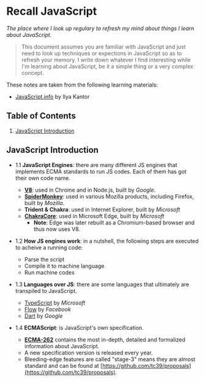 # Recall JavaScript

*The place where I look up regulary to refresh my mind about things I learn about JavaScript.*

> This document assumes you are familiar with JavaScript and just need to look up techniques or expections in JavaScript so as to refresh your memory. I write down whatever I find interesting while I'm learning about JavaScript, be it a simple thing or a very complex concept.

These notes are taken from the following learning materials:

- [JavaScript.info](https://javascript.info) by Ilya Kantor

## Table of Contents

1. [JavaScript Introduction](#javascript-introduction)

## JavaScript Introduction

- 1.1 **JavaScript Engines**: there are many different JS engines that implements ECMA standards to run JS codes. Each of them has got their own code name.

  - [**V8**](https://v8.dev/): used in Chrome and in Node.js, built by *Google*.
  - [**SpiderMonkey**](https://developer.mozilla.org/en-US/docs/Mozilla/Projects/SpiderMonkey): used in various Mozilla products, including Firefox, built by *Mozilla*.
  - **Trident & Chakra**: used in Internet Explorer, built by *Microsoft*
  - [**ChakraCore**](https://github.com/Microsoft/ChakraCore): used in Microsoft Edge, built by *Microsoft*
    - **Note**: Edge was later rebuilt as a Chromium-based browser and thus now uses V8.

- 1.2 **How JS engines work**: in a nutshell, the following steps are executed to acheive a running code:

  - Parse the script
  - Compile it to machine language
  - Run machine codes

- 1.3 **Languages over JS**: there are some languages that ultimately are transpiled to JavaScript.

  - [TypeScript](https://typescriptlang.org/) by *Microsoft*
  - [Flow](https://flow.org/) by *Facebook*
  - [Dart](https://dart.dev/) by *Google*

- 1.4 **ECMAScript**: is JavaScript's own specification.

  - [**ECMA-262**](https://www.ecma-international.org/publications/standards/Ecma-262.htm) contains the most in-depth, detailed and formalized information about JavaScript.
  - A new specification version is released every year.
  - Bleeding-edge features are called "stage-3" means they are almost standard and can be found at [https://github.com/tc39/proposals](https://github.com/tc39/proposals).
